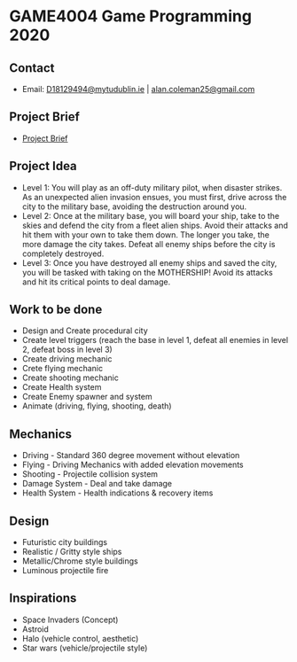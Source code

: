 # GAME4004 Game Programming 2020

## Contact
* Email:  D18129494@mytudublin.ie | alan.coleman25@gmail.com

## Project Brief
- [Project Brief](https://drive.google.com/open?id=1-92K9HQPE5HhxVSYHcNwUxniUWW5Kp6v)

## Project Idea
- Level 1: You will play as an off-duty military pilot, when disaster strikes. As an unexpected alien invasion ensues, you must first, drive across the city to the military base, avoiding the destruction around you.
- Level 2: Once at the military base, you will board your ship, take to the skies and defend the city from a fleet alien ships. Avoid their attacks and hit them with your own to take them down. The longer you take, the more damage the city takes. Defeat all enemy ships before the city is completely destroyed.
- Level 3: Once you have destroyed all enemy ships and saved the city, you will be tasked with taking on the MOTHERSHIP! Avoid its attacks and hit its critical points to deal damage.

## Work to be done
- Design and Create procedural city
- Create level triggers (reach the base in level 1, defeat all enemies in level 2, defeat boss in level 3)
- Create driving mechanic
- Crete flying mechanic
- Create shooting mechanic
- Create Health system
- Create Enemy spawner and system
- Animate (driving, flying, shooting, death)

## Mechanics
- Driving - Standard 360 degree movement without elevation
- Flying - Driving Mechanics with added elevation movements
- Shooting - Projectile collision system
- Damage System - Deal and take damage
- Health System - Health indications & recovery items

## Design
- Futuristic city buildings
- Realistic / Gritty style ships
- Metallic/Chrome style buildings
- Luminous projectile fire

## Inspirations
- Space Invaders (Concept)
- Astroid
- Halo (vehicle control, aesthetic)
- Star wars (vehicle/projectile style)
